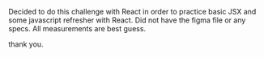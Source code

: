 Decided to do this challenge with React in order to practice basic JSX and some javascript refresher with React. Did not have the figma file or any specs. All measurements are best guess. 

thank you.